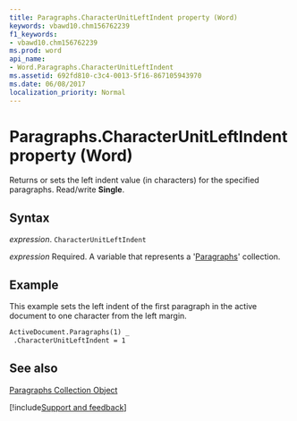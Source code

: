 ```yaml
---
title: Paragraphs.CharacterUnitLeftIndent property (Word)
keywords: vbawd10.chm156762239
f1_keywords:
- vbawd10.chm156762239
ms.prod: word
api_name:
- Word.Paragraphs.CharacterUnitLeftIndent
ms.assetid: 692fd810-c3c4-0013-5f16-867105943970
ms.date: 06/08/2017
localization_priority: Normal
---
```



# Paragraphs.CharacterUnitLeftIndent property (Word)

Returns or sets the left indent value (in characters) for the specified paragraphs. Read/write  **Single**.


## Syntax

_expression_. `CharacterUnitLeftIndent`

_expression_ Required. A variable that represents a '[Paragraphs](Word.paragraphs.md)' collection.


## Example

This example sets the left indent of the first paragraph in the active document to one character from the left margin.


```vb
ActiveDocument.Paragraphs(1) _ 
 .CharacterUnitLeftIndent = 1
```


## See also


[Paragraphs Collection Object](Word.paragraphs.md)

[!include[Support and feedback](~/includes/feedback-boilerplate.md)]